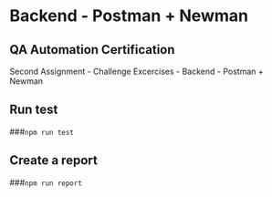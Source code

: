 # Backend - Postman + Newman

## QA Automation Certification

Second Assignment - Challenge Excercises - Backend - Postman + Newman

## Run test 
###`npm run test`

## Create a report
###`npm run report`

